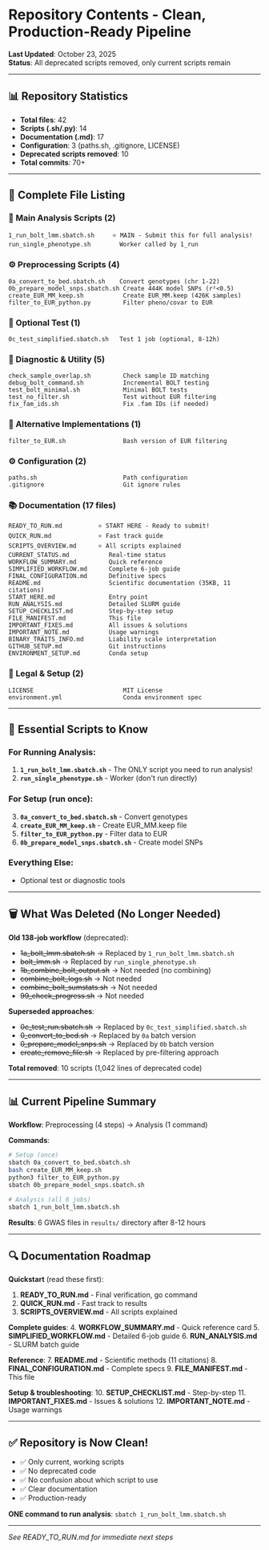 # Repository Contents - Clean, Production-Ready Pipeline

**Last Updated**: October 23, 2025  
**Status**: All deprecated scripts removed, only current scripts remain

---

## 📊 Repository Statistics

- **Total files**: 42
- **Scripts (.sh/.py)**: 14
- **Documentation (.md)**: 17
- **Configuration**: 3 (paths.sh, .gitignore, LICENSE)
- **Deprecated scripts removed**: 10
- **Total commits**: 70+

---

## 📁 Complete File Listing

### 🚀 Main Analysis Scripts (2)
```
1_run_bolt_lmm.sbatch.sh     ⭐ MAIN - Submit this for full analysis!
run_single_phenotype.sh        Worker called by 1_run
```

### ⚙️ Preprocessing Scripts (4)
```
0a_convert_to_bed.sbatch.sh    Convert genotypes (chr 1-22)
0b_prepare_model_snps.sbatch.sh Create 444K model SNPs (r²<0.5)
create_EUR_MM_keep.sh           Create EUR_MM.keep (426K samples)
filter_to_EUR_python.py         Filter pheno/covar to EUR
```

### 🧪 Optional Test (1)
```
0c_test_simplified.sbatch.sh   Test 1 job (optional, 8-12h)
```

### 🔧 Diagnostic & Utility (5)
```
check_sample_overlap.sh         Check sample ID matching
debug_bolt_command.sh           Incremental BOLT testing
test_bolt_minimal.sh            Minimal BOLT tests
test_no_filter.sh               Test without EUR filtering
fix_fam_ids.sh                  Fix .fam IDs (if needed)
```

### 🔄 Alternative Implementations (1)
```
filter_to_EUR.sh                Bash version of EUR filtering
```

### ⚙️ Configuration (2)
```
paths.sh                        Path configuration
.gitignore                      Git ignore rules
```

### 📚 Documentation (17 files)
```
READY_TO_RUN.md          ⭐ START HERE - Ready to submit!
QUICK_RUN.md             ⭐ Fast track guide
SCRIPTS_OVERVIEW.md      ⭐ All scripts explained
CURRENT_STATUS.md           Real-time status
WORKFLOW_SUMMARY.md         Quick reference
SIMPLIFIED_WORKFLOW.md      Complete 6-job guide
FINAL_CONFIGURATION.md      Definitive specs
README.md                   Scientific documentation (35KB, 11 citations)
START_HERE.md               Entry point
RUN_ANALYSIS.md             Detailed SLURM guide
SETUP_CHECKLIST.md          Step-by-step setup
FILE_MANIFEST.md            This file
IMPORTANT_FIXES.md          All issues & solutions
IMPORTANT_NOTE.md           Usage warnings
BINARY_TRAITS_INFO.md       Liability scale interpretation
GITHUB_SETUP.md             Git instructions
ENVIRONMENT_SETUP.md        Conda setup
```

### 📜 Legal & Setup (2)
```
LICENSE                         MIT License
environment.yml                 Conda environment spec
```

---

## 🎯 Essential Scripts to Know

### For Running Analysis:
1. **`1_run_bolt_lmm.sbatch.sh`** - The ONLY script you need to run analysis!
2. **`run_single_phenotype.sh`** - Worker (don't run directly)

### For Setup (run once):
3. **`0a_convert_to_bed.sbatch.sh`** - Convert genotypes
4. **`create_EUR_MM_keep.sh`** - Create EUR_MM.keep file
5. **`filter_to_EUR_python.py`** - Filter data to EUR
6. **`0b_prepare_model_snps.sbatch.sh`** - Create model SNPs

### Everything Else:
- Optional test or diagnostic tools

---

## 🗑️ What Was Deleted (No Longer Needed)

**Old 138-job workflow** (deprecated):
- ~~1a_bolt_lmm.sbatch.sh~~ → Replaced by `1_run_bolt_lmm.sbatch.sh`
- ~~bolt_lmm.sh~~ → Replaced by `run_single_phenotype.sh`
- ~~1b_combine_bolt_output.sh~~ → Not needed (no combining)
- ~~combine_bolt_logs.sh~~ → Not needed
- ~~combine_bolt_sumstats.sh~~ → Not needed
- ~~99_check_progress.sh~~ → Not needed

**Superseded approaches**:
- ~~0c_test_run.sbatch.sh~~ → Replaced by `0c_test_simplified.sbatch.sh`
- ~~0_convert_to_bed.sh~~ → Replaced by `0a` batch version
- ~~0_prepare_model_snps.sh~~ → Replaced by `0b` batch version
- ~~create_remove_file.sh~~ → Replaced by pre-filtering approach

**Total removed**: 10 scripts (1,042 lines of deprecated code)

---

## 📊 Current Pipeline Summary

**Workflow**: Preprocessing (4 steps) → Analysis (1 command)

**Commands**:
```bash
# Setup (once)
sbatch 0a_convert_to_bed.sbatch.sh
bash create_EUR_MM_keep.sh
python3 filter_to_EUR_python.py
sbatch 0b_prepare_model_snps.sbatch.sh

# Analysis (all 6 jobs)
sbatch 1_run_bolt_lmm.sbatch.sh
```

**Results**: 6 GWAS files in `results/` directory after 8-12 hours

---

## 🔍 Documentation Roadmap

**Quickstart** (read these first):
1. **READY_TO_RUN.md** - Final verification, go command
2. **QUICK_RUN.md** - Fast track to results
3. **SCRIPTS_OVERVIEW.md** - All scripts explained

**Complete guides**:
4. **WORKFLOW_SUMMARY.md** - Quick reference card
5. **SIMPLIFIED_WORKFLOW.md** - Detailed 6-job guide
6. **RUN_ANALYSIS.md** - SLURM batch guide

**Reference**:
7. **README.md** - Scientific methods (11 citations)
8. **FINAL_CONFIGURATION.md** - Complete specs
9. **FILE_MANIFEST.md** - This file

**Setup & troubleshooting**:
10. **SETUP_CHECKLIST.md** - Step-by-step
11. **IMPORTANT_FIXES.md** - Issues & solutions
12. **IMPORTANT_NOTE.md** - Usage warnings

---

## ✅ Repository is Now Clean!

- ✅ Only current, working scripts
- ✅ No deprecated code
- ✅ No confusion about which script to use
- ✅ Clear documentation
- ✅ Production-ready

**ONE command to run analysis**: `sbatch 1_run_bolt_lmm.sbatch.sh`

---

*See READY_TO_RUN.md for immediate next steps*

